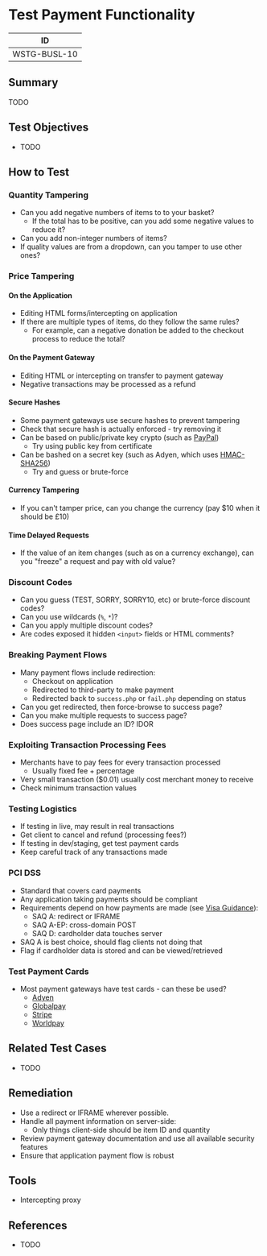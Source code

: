 # Test Payment Functionality

|ID          |
|------------|
|WSTG-BUSL-10|

## Summary

TODO

## Test Objectives

- TODO

## How to Test

### Quantity Tampering

- Can you add negative numbers of items to to your basket?
    - If the total has to be positive, can you add some negative values to reduce it?
- Can you add non-integer numbers of items?
- If quality values are from a dropdown, can you tamper to use other ones?

### Price Tampering

#### On the Application

- Editing HTML forms/intercepting on application
- If there are multiple types of items, do they follow the same rules?
    - For example, can a negative donation be added to the checkout process to reduce the total?

#### On the Payment Gateway

- Editing HTML or intercepting on transfer to payment gateway
- Negative transactions may be processed as a refund

#### Secure Hashes

- Some payment gateways use secure hashes to prevent tampering
- Check that secure hash is actually enforced - try removing it
- Can be based on public/private key crypto (such as [PayPal](https://developer.paypal.com/api/nvp-soap/paypal-payments-standard/integration-guide/encryptedwebpayments/#link-usingewptoprotectmanuallycreatedpaymentbuttons))
    - Try using public key from certificate
- Can be bashed on a secret key (such as Adyen, which uses [HMAC-SHA256](https://docs.adyen.com/online-payments/classic-integrations/hosted-payment-pages/hmac-signature-calculation))
    - Try and guess or brute-force

#### Currency Tampering

- If you can't tamper price, can you change the currency (pay $10 when it should be £10)

#### Time Delayed Requests

- If the value of an item changes (such as on a currency exchange), can you "freeze" a request and pay with old value?

### Discount Codes

- Can you guess (TEST, SORRY, SORRY10, etc) or brute-force discount codes?
- Can you use wildcards (`%`, `*`)?
- Can you apply multiple discount codes?
- Are codes exposed it hidden `<input>` fields or HTML comments?

### Breaking Payment Flows

- Many payment flows include redirection:
    - Checkout on application
    - Redirected to third-party to make payment
    - Redirected back to `success.php` or `fail.php` depending on status
- Can you get redirected, then force-browse to success page?
- Can you make multiple requests to success page?
- Does success page include an ID? IDOR

### Exploiting Transaction Processing Fees

- Merchants have to pay fees for every transaction processed
    - Usually fixed fee + percentage
- Very small transaction ($0.01) usually cost merchant money to receive
- Check minimum transaction values

### Testing Logistics

- If testing in live, may result in real transactions
- Get client to cancel and refund (processing fees?)
- If testing in dev/staging, get test payment cards
- Keep careful track of any transactions made

### PCI DSS

- Standard that covers card payments
- Any application taking payments should be compliant
- Requirements depend on how payments are made (see [Visa Guidance](https://www.visa.co.uk/dam/VCOM/regional/ve/unitedkingdom/PDF/risk/processing-e-commerce-payments-guide-73-17337.pdf)):
    - SAQ A: redirect or IFRAME
    - SAQ A-EP: cross-domain POST
    - SAQ D: cardholder data touches server
- SAQ A is best choice, should flag clients not doing that
- Flag if cardholder data is stored and can be viewed/retrieved

### Test Payment Cards

- Most payment gateways have test cards - can these be used?
    - [Adyen](https://docs.adyen.com/development-resources/test-cards/test-card-numbers)
    - [Globalpay](https://developer.globalpay.com/resources/test-card-numbers)
    - [Stripe](https://stripe.com/docs/testing)
    - [Worldpay](http://support.worldpay.com/support/kb/bg/testandgolive/tgl5103.html)

## Related Test Cases

- TODO

## Remediation

- Use a redirect or IFRAME wherever possible.
- Handle all payment information on server-side:
    - Only things client-side should be item ID and quantity
- Review payment gateway documentation and use all available security features
- Ensure that application payment flow is robust

## Tools

- Intercepting proxy

## References

- TODO
